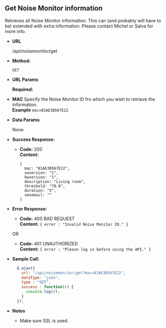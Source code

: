 **Get Noise Monitor information**
----
  Retrieves all Noise Monitor information. This can (and probably will have to be) extended with extra information. Please contact Michel or Salva for more info. 

* **URL**

  /api/noisemonitor/get

* **Method:**

  `GET`
  
* **URL Params**

   **Required:**
 
 * **MAC** Specify the Noise Monitor ID fro which you wish to retrieve the information. <br/>
   **Example** `mac=01AE3B567E22`

* **Data Params**

  None

* **Success Response:**

  * **Code:** 200 <br />
    **Content:**
    ```
    {
      mac: "01AE3B567E22",
      swversion: "1",
      hwversion: "1",
      description: "Living room",
      threshold: "70.0",
      duration: "5",
      smsemail: ""
    }
    ```

* **Error Response:**

  * **Code:** 400 BAD REQUEST <br />
    **Content:** `{ error : "Invalid Noise Monitor ID." }`

  OR

  * **Code:** 401 UNAUTHORIZED <br />
    **Content:** `{ error : "Please log in before using the API." }`
    
* **Sample Call:**

  ```javascript
    $.ajax({
      url: "/api/noisemonitor/get?mac=01AE3B567E22",
      dataType: "json",
      type : "GET",
      success : function(r) {
        console.log(r);
      }
    });
  ```

* **Notes**

  * Make sure SSL is used.
